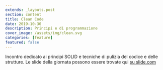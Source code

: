 ```yaml
---
extends: _layouts.post
section: content
title: Clean Code
date: 2019-10-30
description: Principi e di programmazione
cover_image: /assets/img/clean.svg
categories: [feature]
featured: false
---
```


Incontro dedicato ai principi SOLID e tecniche di pulizia del codice e delle strutture. Le slide della giornata possono essere trovate qui [su slide.com](https://slides.com/eppak/clean-code)
